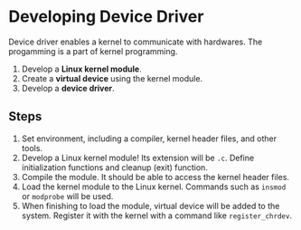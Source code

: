 # Developing Device Driver
Device driver enables a kernel to communicate with hardwares. The progamming is a part of kernel programming.

1. Develop a **Linux kernel module**.
2. Create a **virtual device** using the kernel module.
3. Develop a **device driver**.

## Steps
1. Set environment, including a compiler, kernel header files, and other tools.
2. Develop a Linux kernel module! Its extension will be `.c`. Define initialization functions and cleanup (exit) function.
3. Compile the module. It should be able to access the kernel header files.
4. Load the kernel module to the Linux kernel. Commands such as `insmod` or `modprobe` will be used.
5. When finishing to load the module, virtual device will be added to the system. Register it with the kernel with a command like `register_chrdev`.
